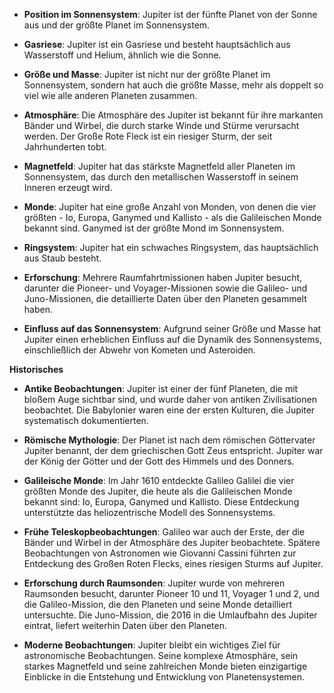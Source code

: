 - **Position im Sonnensystem**: Jupiter ist der fünfte Planet von der Sonne aus und der größte Planet im Sonnensystem.

- **Gasriese**: Jupiter ist ein Gasriese und besteht hauptsächlich aus Wasserstoff und Helium, ähnlich wie die Sonne.

- **Größe und Masse**: Jupiter ist nicht nur der größte Planet im Sonnensystem, sondern hat auch die größte Masse, mehr als doppelt so viel wie alle anderen Planeten zusammen.

- **Atmosphäre**: Die Atmosphäre des Jupiter ist bekannt für ihre markanten Bänder und Wirbel, die durch starke Winde und Stürme verursacht werden. Der Große Rote Fleck ist ein riesiger Sturm, der seit Jahrhunderten tobt.

- **Magnetfeld**: Jupiter hat das stärkste Magnetfeld aller Planeten im Sonnensystem, das durch den metallischen Wasserstoff in seinem Inneren erzeugt wird.

- **Monde**: Jupiter hat eine große Anzahl von Monden, von denen die vier größten - Io, Europa, Ganymed und Kallisto - als die Galileischen Monde bekannt sind. Ganymed ist der größte Mond im Sonnensystem.

- **Ringsystem**: Jupiter hat ein schwaches Ringsystem, das hauptsächlich aus Staub besteht.

- **Erforschung**: Mehrere Raumfahrtmissionen haben Jupiter besucht, darunter die Pioneer- und Voyager-Missionen sowie die Galileo- und Juno-Missionen, die detaillierte Daten über den Planeten gesammelt haben.

- **Einfluss auf das Sonnensystem**: Aufgrund seiner Größe und Masse hat Jupiter einen erheblichen Einfluss auf die Dynamik des Sonnensystems, einschließlich der Abwehr von Kometen und Asteroiden.

**Historisches**  

- **Antike Beobachtungen**: Jupiter ist einer der fünf Planeten, die mit bloßem Auge sichtbar sind, und wurde daher von antiken Zivilisationen beobachtet. Die Babylonier waren eine der ersten Kulturen, die Jupiter systematisch dokumentierten.

- **Römische Mythologie**: Der Planet ist nach dem römischen Göttervater Jupiter benannt, der dem griechischen Gott Zeus entspricht. Jupiter war der König der Götter und der Gott des Himmels und des Donners.

- **Galileische Monde**: Im Jahr 1610 entdeckte Galileo Galilei die vier größten Monde des Jupiter, die heute als die Galileischen Monde bekannt sind: Io, Europa, Ganymed und Kallisto. Diese Entdeckung unterstützte das heliozentrische Modell des Sonnensystems.

- **Frühe Teleskopbeobachtungen**: Galileo war auch der Erste, der die Bänder und Wirbel in der Atmosphäre des Jupiter beobachtete. Spätere Beobachtungen von Astronomen wie Giovanni Cassini führten zur Entdeckung des Großen Roten Flecks, eines riesigen Sturms auf Jupiter.

- **Erforschung durch Raumsonden**: Jupiter wurde von mehreren Raumsonden besucht, darunter Pioneer 10 und 11, Voyager 1 und 2, und die Galileo-Mission, die den Planeten und seine Monde detailliert untersuchte. Die Juno-Mission, die 2016 in die Umlaufbahn des Jupiter eintrat, liefert weiterhin Daten über den Planeten.

- **Moderne Beobachtungen**: Jupiter bleibt ein wichtiges Ziel für astronomische Beobachtungen. Seine komplexe Atmosphäre, sein starkes Magnetfeld und seine zahlreichen Monde bieten einzigartige Einblicke in die Entstehung und Entwicklung von Planetensystemen.

